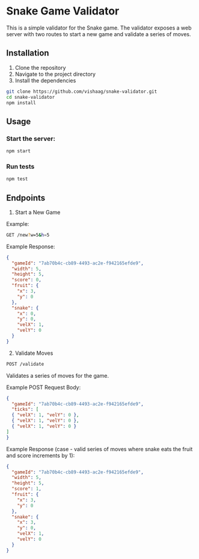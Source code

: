 # Snake Game Validator

This is a simple validator for the Snake game. The validator exposes a web server with two routes to start a new game and validate a series of moves.

## Installation

1. Clone the repository
2. Navigate to the project directory
3. Install the dependencies

```bash
git clone https://github.com/vishaag/snake-validator.git
cd snake-validator
npm install
```

## Usage
### Start the server:

```bash
npm start
```

### Run tests 
```bash
npm test
```


## Endpoints
1. Start a New Game

Example:
```bash
GET /new?w=5&h=5
```
Example Response:
```json
{
  "gameId": "7ab70b4c-cb89-4493-ac2e-f942165efde9",
  "width": 5,
  "height": 5,
  "score": 0,
  "fruit": {
    "x": 3,
    "y": 0
  },
  "snake": {
    "x": 0,
    "y": 0,
    "velX": 1,
    "velY": 0
  }
}
```

2. Validate Moves

```bash
POST /validate
```
Validates a series of moves for the game.

Example POST Request Body:
```json
{
  "gameId": "7ab70b4c-cb89-4493-ac2e-f942165efde9",
  "ticks": [
  { "velX": 1, "velY": 0 },  
  { "velX": 1, "velY": 0 },
  { "velX": 1, "velY": 0 }
]
}

```
Example Response (case - valid series of moves where snake eats the fruit and score increments by 1):
```json
{
  "gameId": "7ab70b4c-cb89-4493-ac2e-f942165efde9",
  "width": 5,
  "height": 5,
  "score": 1,
  "fruit": {
    "x": 3,
    "y": 0
  },
  "snake": {
    "x": 3,
    "y": 0,
    "velX": 1,
    "velY": 0
  }
}
```
